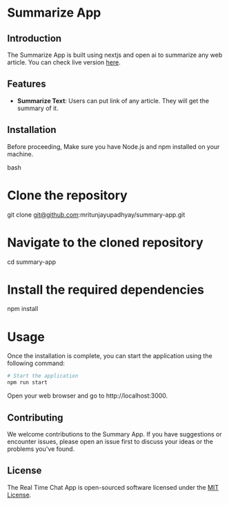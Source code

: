 # Summarize App

## Introduction

The Summarize App is built using nextjs and open ai to summarize any web article. You can check live version [here](https://summarize.mjcodes.dev).

## Features

- **Summarize Text**: Users can put link of any article. They will get the summary of it.


## Installation
Before proceeding, Make sure you have Node.js and npm installed on your machine.

bash
# Clone the repository
git clone git@github.com:mritunjayupadhyay/summary-app.git

# Navigate to the cloned repository
cd summary-app

# Install the required dependencies
npm install

# Usage
Once the installation is complete, you can start the application using the following command:

```bash
# Start the application
npm run start
```
Open your web browser and go to http://localhost:3000.


## Contributing

We welcome contributions to the Summary App. If you have suggestions or encounter issues, please open an issue first to discuss your ideas or the problems you've found. 

## License

The Real Time Chat App is open-sourced software licensed under the [MIT License](https://github.com/mritunjayupadhyay/summary-app/blob/main/LICENSE).